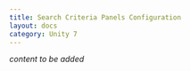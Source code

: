 ```yaml
---
title: Search Criteria Panels Configuration
layout: docs
category: Unity 7
---
```

*content to be added*




